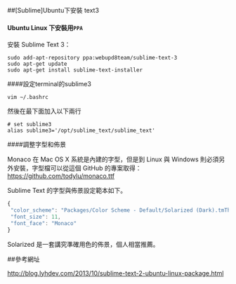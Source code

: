 ##[Sublime]Ubuntu下安裝 text3

#### Ubuntu Linux 下安裝用` PPA `

安裝 Sublime Text 3：

    sudo add-apt-repository ppa:webupd8team/sublime-text-3
    sudo apt-get update
    sudo apt-get install sublime-text-installer

####設定terminal的sublime3

    vim ~/.bashrc
    
然後在最下面加入以下兩行

    # set sublime3
    alias sublime3='/opt/sublime_text/sublime_text'

####調整字型和佈景

Monaco 在 Mac OS X 系統是內建的字型，但是到 Linux 與 Windows 則必須另外安裝，字型檔可以從這個 GitHub 的專案取得：https://github.com/todylu/monaco.ttf

Sublime Text 的字型與佈景設定範本如下。

```js
{
 "color_scheme": "Packages/Color Scheme - Default/Solarized (Dark).tmTheme",
 "font_size": 11,
 "font_face": "Monaco"
}
```

Solarized 是一套講究準確用色的佈景，個人相當推薦。

##參考網址

http://blog.lyhdev.com/2013/10/sublime-text-2-ubuntu-linux-package.html
